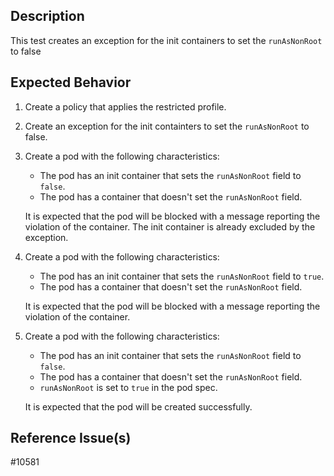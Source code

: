 ## Description

This test creates an exception for the init containers to set the `runAsNonRoot` to false

## Expected Behavior

1. Create a policy that applies the restricted profile.

2. Create an exception for the init containters to set the `runAsNonRoot` to false.

3. Create a pod with the following characteristics:
   - The pod has an init container that sets the `runAsNonRoot` field to `false`.
   - The pod has a container that doesn't set the `runAsNonRoot` field.

   It is expected that the pod will be blocked with a message reporting the violation of the container. The init container is already excluded by the exception.

3. Create a pod with the following characteristics:
    - The pod has an init container that sets the `runAsNonRoot` field to `true`.
    - The pod has a container that doesn't set the `runAsNonRoot` field.
    
    It is expected that the pod will be blocked with a message reporting the violation of the container.

4. Create a pod with the following characteristics:
    - The pod has an init container that sets the `runAsNonRoot` field to `false`.
    - The pod has a container that doesn't set the `runAsNonRoot` field.
    - `runAsNonRoot` is set to `true` in the pod spec.

    It is expected that the pod will be created successfully.

## Reference Issue(s)

#10581
